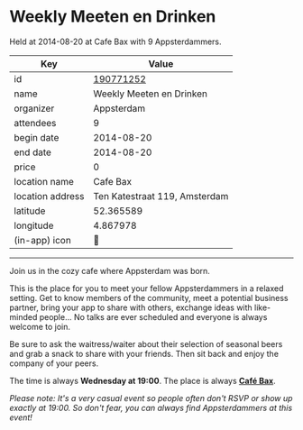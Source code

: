 # Weekly Meeten en Drinken
Held at 2014-08-20 at Cafe Bax with 9 Appsterdammers.
        
|Key|Value
|---|---|
|id|[190771252](https://www.meetup.com/appsterdam/events/190771252/)|
|name|Weekly Meeten en Drinken|
|organizer|Appsterdam|
|attendees|9|
|begin date|2014-08-20|
|end date|2014-08-20|
|price|0|
|location name|Cafe Bax|
|location address|Ten Katestraat 119, Amsterdam|
|latitude|52.365589|
|longitude|4.867978|
|(in-app) icon|🍺|

---

Join us in the cozy cafe where Appsterdam was born.

This is the place for you to meet your fellow Appsterdammers in a relaxed setting. Get to know members of the community, meet a potential business partner, bring your app to share with others, exchange ideas with like-minded people... No talks are ever scheduled and everyone is always welcome to join.

Be sure to ask the waitress/waiter about their selection of seasonal beers and grab a snack to share with your friends. Then sit back and enjoy the company of your peers.

The time is always **Wednesday at 19:00**. The place is always **[Café Bax](http://www.cafebax.nl/)**.

*Please note: It's a very casual event so people often don't RSVP or show up exactly at 19:00. So don't fear, you can *always* find Appsterdammers at this event!*


